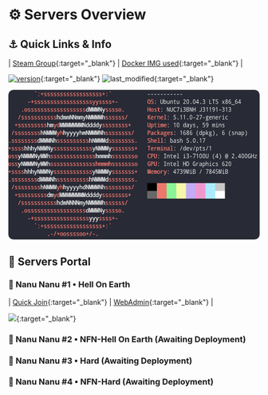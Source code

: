 # ⚙️ Servers Overview

## ⚓️ Quick Links & Info

| [Steam Group](https://steamcommunity.com/groups/Nanu-Nanu){:target="_blank"} | [Docker IMG used](https://hub.docker.com/r/vel7an/kf1-docker){:target="_blank"} |

[![version](https://img.shields.io/github/v/release/Vel-San/killing-floor-portable?label=version&style=flat-square)](https://github.com/Vel-San/killing-floor-portable/releases){:target="_blank"} ![last_modified](https://img.shields.io/github/last-commit/vel-san/kf-portable/master?style=flat-square){:target="_blank"}

<img src="./_assets/Server_Details.png" alt="Server_Details" width=650 height=300 style="border-radius: 10px;"/>

## 🔗 Servers Portal

### 📡 Nanu Nanu #1 • Hell On Earth

| [Quick Join](steam://run/1250/connect/nn.h4ck.me:7707){:target="_blank"} | [WebAdmin](http://nn.h4ck.me:8075/){:target="_blank"} |

[![](https://cache.gametracker.com/server_info/nn.h4ck.me:7707/b_560_95_1.png)](https://www.gametracker.com/server_info/nn.h4ck.me:7707/){:target="_blank"}

### 📡 Nanu Nanu #2 • **NFN**\-Hell On Earth (Awaiting Deployment)

### 📡 Nanu Nanu #3 • Hard (Awaiting Deployment)

### 📡 Nanu Nanu #4 • **NFN**\-Hard (Awaiting Deployment)
